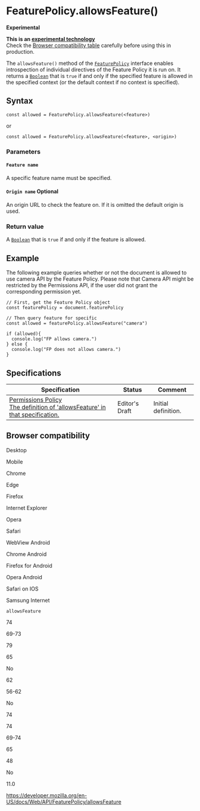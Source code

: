 FeaturePolicy.allowsFeature()
=============================

**Experimental**

**This is an [experimental technology](https://developer.mozilla.org/en-US/docs/MDN/Guidelines/Conventions_definitions#experimental)**  
Check the [Browser compatibility table](#browser_compatibility) carefully before using this in production.

The `allowsFeature()` method of the [`FeaturePolicy`](../featurepolicy) interface enables introspection of individual directives of the Feature Policy it is run on. It returns a [`Boolean`](https://developer.mozilla.org/en-US/docs/Web/JavaScript/Reference/Global_Objects/Boolean) that is `true` if and only if the specified feature is allowed in the specified context (or the default context if no context is specified).

Syntax
------

    const allowed = FeaturePolicy.allowsFeature(<feature>)

or

    const allowed = FeaturePolicy.allowsFeature(<feature>, <origin>)

### Parameters

#### `Feature name`

A specific feature name must be specified.

#### `Origin name` <span class="badge inline optional">Optional</span>

An origin URL to check the feature on. If it is omitted the default origin is used.

### Return value

A [`Boolean`](https://developer.mozilla.org/en-US/docs/Web/JavaScript/Reference/Global_Objects/Boolean) that is `true` if and only if the feature is allowed.

Example
-------

The following example queries whether or not the document is allowed to use camera API by the Feature Policy. Please note that Camera API might be restricted by the Permissions API, if the user did not grant the corresponding permission yet.

    // First, get the Feature Policy object
    const featurePolicy = document.featurePolicy

    // Then query feature for specific
    const allowed = featurePolicy.allowsFeature("camera")

    if (allowed){
      console.log("FP allows camera.")
    } else {
      console.log("FP does not allows camera.")
    }

Specifications
--------------

<table><thead><tr class="header"><th>Specification</th><th>Status</th><th>Comment</th></tr></thead><tbody><tr class="odd"><td><a href="https://w3c.github.io/webappsec-permissions-policy/">Permissions Policy<br />
<span class="small">The definition of 'allowsFeature' in that specification.</span></a></td><td><span class="spec-ed">Editor's Draft</span></td><td>Initial definition.</td></tr></tbody></table>

Browser compatibility
---------------------

Desktop

Mobile

Chrome

Edge

Firefox

Internet Explorer

Opera

Safari

WebView Android

Chrome Android

Firefox for Android

Opera Android

Safari on IOS

Samsung Internet

`allowsFeature`

74

69-73

79

65

No

62

56-62

No

74

74

69-74

65

48

No

11.0

<a href="https://developer.mozilla.org/en-US/docs/Web/API/FeaturePolicy/allowsFeature" class="_attribution-link">https://developer.mozilla.org/en-US/docs/Web/API/FeaturePolicy/allowsFeature</a>
